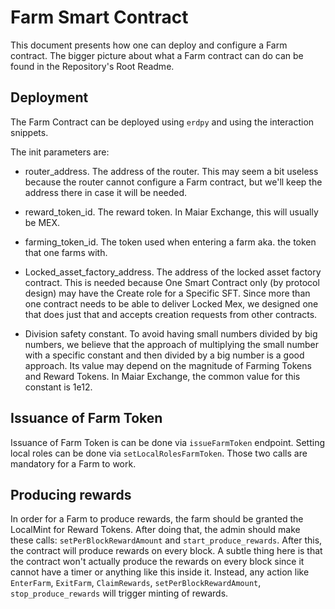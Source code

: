 # Farm Smart Contract

This document presents how one can deploy and configure a Farm contract.
The bigger picture about what a Farm contract can do can be found in the Repository's Root Readme.

## Deployment

The Farm Contract can be deployed using `erdpy` and using the interaction snippets.

The init parameters are:

- router_address. The address of the router. This may seem a bit useless because the router cannot configure a Farm contract, but we'll keep the address there in case it will be needed.

- reward_token_id. The reward token. In Maiar Exchange, this will usually be MEX.

- farming_token_id. The token used when entering a farm aka. the token that one farms with.

- Locked_asset_factory_address. The address of the locked asset factory contract. This is needed because One Smart Contract only (by protocol design) may have the Create role for a Specific SFT. Since more than one contract needs to be able to deliver Locked Mex, we designed one that does just that and accepts creation requests from other contracts.

- Division safety constant. To avoid having small numbers divided by big numbers, we believe that the approach of multiplying the small number with a specific constant and then divided by a big number is a good approach. Its value may depend on the magnitude of Farming Tokens and Reward Tokens. In Maiar Exchange, the common value for this constant is 1e12.

## Issuance of Farm Token

Issuance of Farm Token is can be done via `issueFarmToken` endpoint. Setting local roles can be done via `setLocalRolesFarmToken`. Those two calls are mandatory for a Farm to work.

## Producing rewards

In order for a Farm to produce rewards, the farm should be granted the LocalMint for Reward Tokens. After doing that, the admin should make these calls: `setPerBlockRewardAmount` and `start_produce_rewards`. After this, the contract will produce rewards on every block. A subtle thing here is that the contract won't actually produce the rewards on every block since it cannot have a timer or anything like this inside it. Instead, any action like `EnterFarm`, `ExitFarm`, `ClaimRewards`, `setPerBlockRewardAmount`, `stop_produce_rewards` will trigger minting of rewards.
